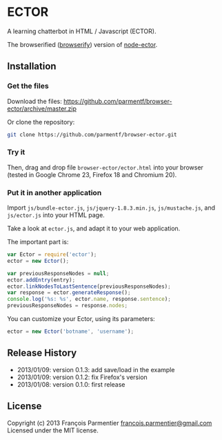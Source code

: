 # ECTOR
A learning chatterbot in HTML / Javascript (ECTOR).

The browserified ([browserify](https://github.com/substack/node-browserify/)) version of [node-ector](https://github.com/parmentf/node-ector).

## Installation

### Get the files
Download the files: https://github.com/parmentf/browser-ector/archive/master.zip

Or clone the repository:
```bash
git clone https://github.com/parmentf/browser-ector.git
```

### Try it
Then, drag and drop file ``browser-ector/ector.html`` into your browser
(tested in Google Chrome 23, Firefox 18 and Chromium 20).

### Put it in another application
Import `js/bundle-ector.js`, `js/jquery-1.8.3.min.js`, `js/mustache.js`, and
`js/ector.js` into your HTML page.

Take a look at ``ector.js``, and adapt it to your web application.

The important part is:
```javascript
var Ector = require('ector');
ector = new Ector();

var previousResponseNodes = null;
ector.addEntry(entry);
ector.linkNodesToLastSentence(previousResponseNodes);
var response = ector.generateResponse();
console.log('%s: %s', ector.name, response.sentence);
previousResponseNodes = response.nodes;
```

You can customize your Ector, using its parameters:
```javascript
ector = new Ector('botname', 'username');
```

## Release History
* 2013/01/09: version 0.1.3: add save/load in the example
* 2013/01/09: version 0.1.2: fix Firefox's version
* 2013/01/08: version 0.1.0: first release

## License
Copyright (c) 2013 François Parmentier <francois.parmentier@gmail.com>
Licensed under the MIT license.
